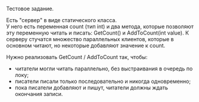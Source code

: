 ﻿Тестовое задание.

Есть "сервер" в виде статического класса.  
У него есть переменная count (тип int) и два метода, которые позволяют эту переменную читать и писать: GetCount() и AddToCount(int value). 
К серверу стучатся множество параллельных клиентов, которые в основном читают, но некоторые добавляют значение к count.

Нужно реализовать GetCount / AddToCount так, чтобы: 
- читатели могли читать параллельно, без выстраивания в очередь по локу; 
- писатели писали только последовательно и никогда одновременно; 
- пока писатели добавляют и пишут, читатели должны ждать окончания записи. 
